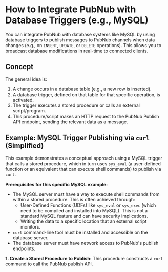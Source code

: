 # How to Integrate PubNub with Database Triggers (e.g., MySQL)

You can integrate PubNub with database systems like MySQL by using database triggers to publish messages to PubNub channels when data changes (e.g., on `INSERT`, `UPDATE`, or `DELETE` operations). This allows you to broadcast database modifications in real-time to connected clients.

## Concept

The general idea is:
1.  A change occurs in a database table (e.g., a new row is inserted).
2.  A database trigger, defined on that table for that specific operation, is activated.
3.  The trigger executes a stored procedure or calls an external script/program.
4.  This procedure/script makes an HTTP request to the PubNub Publish API endpoint, sending the relevant data as a message.

## Example: MySQL Trigger Publishing via `curl` (Simplified)

This example demonstrates a conceptual approach using a MySQL trigger that calls a stored procedure, which in turn uses `sys_eval` (a user-defined function or an equivalent that can execute shell commands) to publish via `curl`.

**Prerequisites for this specific MySQL example:**
*   The MySQL server must have a way to execute shell commands from within a stored procedure. This is often achieved through:
    *   User-Defined Functions (UDFs) like `sys_eval` or `sys_exec` (which need to be compiled and installed into MySQL). This is not a standard MySQL feature and can have security implications.
    *   Writing the data to a specific location that an external script monitors.
*   `curl` command-line tool must be installed and accessible on the database server.
*   The database server must have network access to PubNub's publish endpoints.

**1. Create a Stored Procedure to Publish:**
This procedure constructs a `curl` command to call the PubNub publish API.

